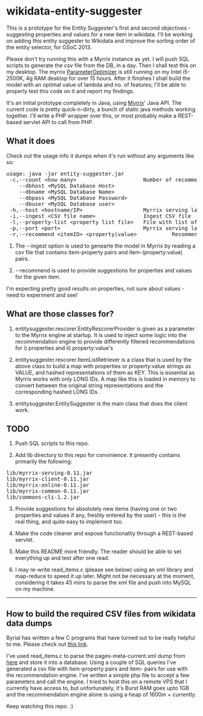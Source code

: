 wikidata-entity-suggester
=========================

This is a prototype for the Entity Suggester's first and second objectives - suggesting properties and values for a new item in wikidata. I'll be working on adding this entity suggester to Wikidata and improve the sorting order of the entity selector, for GSoC 2013.

Please don't try running this with a Myrrix instance as yet. I will push SQL scripts to generate the csv file from the DB, in a day. Then I shall test this on my desktop. The myrrix [ParameterOptimizer](http://myrrix.com/tuning-quality/) is still running on my Intel i5-2500K, 4g RAM desktop for over 15 hours. After it finishes I shall build the model with an optimal value of lambda and no. of features; I'll be able to properly test this code on it and report my findings.

It's an initial prototype completely in Java, using [Myrrix](http://myrrix.com)' Java API. The current code is pretty quick-n-dirty, a bunch of static java methods working together. I'll write a PHP wrapper over this, or most probably make a REST-based servlet API to call from PHP.

## What it does ##

Check out the usage info it dumps when it's run without any arguments like so:

<pre>
usage: java -jar entity-suggester.jar
 -c,--count &lt;how many>                     Number of recommendations to fetch
    --dbhost &lt;MySQL Database Host>
    --dbname &lt;MySQL Database Name>
    --dbpass &lt;MySQL Database Password>
    --dbuser &lt;MySQL Database user>
 -h,--host &lt;hostname/IP>                   Myrrix serving layer host
 -i,--ingest &lt;CSV file name>               Ingest CSV file
 -l,--property-list &lt;property list file>   File with list of properties and property:value pairs
 -p,--port &lt;port>                          Myrrix serving layer port
 -r,--recommend &lt;itemID> &lt;property|value>           Recommend properties/values for item with given id. Type of recommendation can be either 'property' or 'value'
</pre>


1. The --ingest option is used to genearte the model in Myrrix by reading a csv file that contains item-property pairs and item-(property:value) pairs.

2. --recommend is used to provide suggestions for properties and values for the given item.

I'm expecting pretty good results on properties, not sure about values - need to experiment and see!

## What are those classes for? ##

1. entitysuggester.rescorer.EntityRescorerProvider is given as a parameter to the Myrrix engine at startup. It is used to inject some logic into the recommendation engine to provide differently filtered recommendations for i) properties and ii) property:value's

2. entitysuggester.rescorer.ItemListRetriever is a class that is used by the above class to build a map with properties or property:value strings as VALUE, and hashed representations of them as KEY. This is essential as Myrrix works with only LONG IDs. A map like this is loaded in memory to convert between the original string representations and the corresponding hashed LONG IDs.

3. entitysuggester.EntitySuggester is the main class that does the client work.

## TODO ##

1. Push SQL scripts to this repo.

2. Add lib directory to this repo for convinience. It presently contains primarily the following:
<pre>
lib/myrrix-serving-0.11.jar
lib/myrrix-client-0.11.jar
lib/myrrix-online-0.11.jar
lib/myrrix-common-0.11.jar
lib/commons-cli-1.2.jar
</pre>

3. Provide suggestions for absolutely new items (having one or two properties and values if any, freshly entered by the user) - this is the real thing, and quite easy to implement too.

4. Make the code cleaner and expose functionality through a REST-based servlet.

5. Make this README more friendly. The reader should be able to set everything up and test after one read.

6. I may re-write read_items.c (please see below) using an xml library and map-reduce to speed it up later. Might not be necessary at the moment, considering it takes 45 mins to parse the xml file and push into MySQL on my machine.

------------------------------------------------------------------------------------------------

## How to build the required CSV files from wikidata data dumps ##

Byrial has written a few C programs that have turned out to be really helpful to me. Please check out [this link](http://www.wikidata.org/wiki/User:Byrial).

I've used read_items.c to parse the pages-meta-current.xml dump from [here](http://dumps.wikimedia.org/wikidatawiki/20130417/) and store it into a database. Using a couple of SQL queries I've generated a csv file with item-property pairs and item-<property-value> pairs for use with the recommendation engine. I've written a simple php file to accept a few parameters and call the engine. I tried to host this on a remote VPS that I currently have access to, but unfortunately, it's Burst RAM goes upto 1GB and the recommendation engine alone is using a heap of 1600m + currently.

Keep watching this repo. :)
